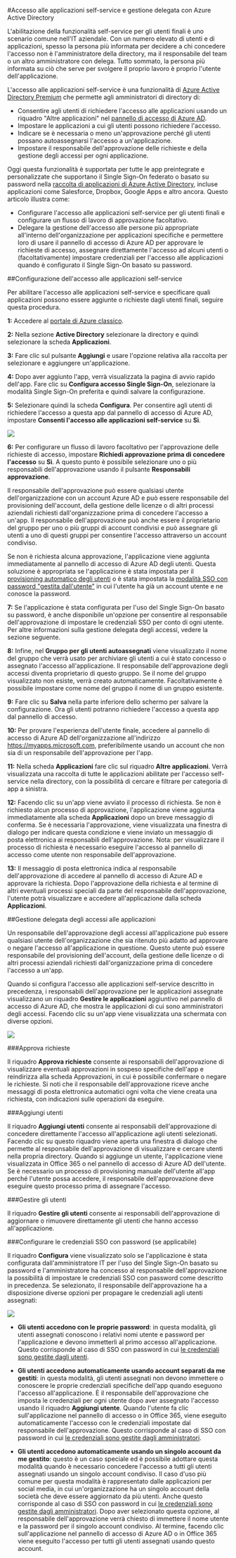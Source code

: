 <properties
	pageTitle="Accesso alle applicazioni self-service e gestione delegata con Azure Active Directory | Microsoft Azure"
	description="Questo articolo descrive come abilitare l'accesso alle applicazioni self-service e la gestione delegata con Azure Active Directory."
	services="active-directory"
	documentationCenter=""
	authors="asmalser-msft"
	manager="stevenpo"
	editor=""/>

<tags
	ms.service="active-directory"
	ms.workload="identity"
	ms.tgt_pltfrm="na"
	ms.devlang="na"
	ms.topic="article"
	ms.date="12/14/2015"
	ms.author="asmalser"/>

#Accesso alle applicazioni self-service e gestione delegata con Azure Active Directory

L'abilitazione della funzionalità self-service per gli utenti finali è uno scenario comune nell'IT aziendale. Con un numero elevato di utenti e di applicazioni, spesso la persona più informata per decidere a chi concedere l'accesso non è l'amministratore della directory, ma il responsabile del team o un altro amministratore con delega. Tutto sommato, la persona più informata su ciò che serve per svolgere il proprio lavoro è proprio l'utente dell'applicazione.

L'accesso alle applicazioni self-service è una funzionalità di [Azure Active Directory Premium](http://azure.microsoft.com/trial/get-started-active-directory/) che permette agli amministratori di directory di:

* Consentire agli utenti di richiedere l'accesso alle applicazioni usando un riquadro "Altre applicazioni" nel [pannello di accesso di Azure AD](active-directory-appssoaccess-whatis.md#deploying-azure-ad-integrated-applications-to-users).
* Impostare le applicazioni a cui gli utenti possono richiedere l'accesso.
* Indicare se è necessaria o meno un'approvazione perché gli utenti possano autoassegnarsi l'accesso a un'applicazione.
* Impostare il responsabile dell'approvazione delle richieste e della gestione degli accessi per ogni applicazione.

Oggi questa funzionalità è supportata per tutte le app preintegrate e personalizzate che supportano il Single Sign-On federato o basato su password nella [raccolta di applicazioni di Azure Active Directory](http://azure.microsoft.com/marketplace/active-directory/all/), incluse applicazioni come Salesforce, Dropbox, Google Apps e altro ancora. Questo articolo illustra come:

* Configurare l'accesso alle applicazioni self-service per gli utenti finali e configurare un flusso di lavoro di approvazione facoltativo. 
* Delegare la gestione dell'accesso alle persone più appropriate all'interno dell'organizzazione per applicazioni specifiche e permettere loro di usare il pannello di accesso di Azure AD per approvare le richieste di accesso, assegnare direttamente l'accesso ad alcuni utenti o (facoltativamente) impostare credenziali per l'accesso alle applicazioni quando è configurato il Single Sign-On basato su password.


##Configurazione dell'accesso alle applicazioni self-service

Per abilitare l'accesso alle applicazioni self-service e specificare quali applicazioni possono essere aggiunte o richieste dagli utenti finali, seguire questa procedura.

**1:** Accedere al [portale di Azure classico](https://manage.windowsazure.com/).

**2:** Nella sezione **Active Directory** selezionare la directory e quindi selezionare la scheda **Applicazioni**.

**3:** Fare clic sul pulsante **Aggiungi** e usare l'opzione relativa alla raccolta per selezionare e aggiungere un'applicazione.

**4:** Dopo aver aggiunto l'app, verrà visualizzata la pagina di avvio rapido dell'app. Fare clic su **Configura accesso Single Sign-On**, selezionare la modalità Single Sign-On preferita e quindi salvare la configurazione.

**5:** Selezionare quindi la scheda **Configura**. Per consentire agli utenti di richiedere l'accesso a questa app dal pannello di accesso di Azure AD, impostare **Consenti l'accesso alle applicazioni self-service** su **Sì**.

![][1]

**6:** Per configurare un flusso di lavoro facoltativo per l'approvazione delle richieste di accesso, impostare **Richiedi approvazione prima di concedere l'accesso** su **Sì**. A questo punto è possibile selezionare uno o più responsabili dell'approvazione usando il pulsante **Responsabili approvazione**.

Il responsabile dell'approvazione può essere qualsiasi utente dell'organizzazione con un account Azure AD e può essere responsabile del provisioning dell'account, della gestione delle licenze o di altri processi aziendali richiesti dall'organizzazione prima di concedere l'accesso a un'app. Il responsabile dell'approvazione può anche essere il proprietario del gruppo per uno o più gruppi di account condivisi e può assegnare gli utenti a uno di questi gruppi per consentire l'accesso attraverso un account condiviso.

Se non è richiesta alcuna approvazione, l'applicazione viene aggiunta immediatamente al pannello di accesso di Azure AD degli utenti. Questa soluzione è appropriata se l'applicazione è stata impostata per il [provisioning automatico degli utenti](active-directory-saas-app-provisioning.md) o è stata impostata la [modalità SSO con password "gestita dall'utente"](active-directory-appssoaccess-whatis.md#password-based-single-sign-on) in cui l'utente ha già un account utente e ne conosce la password.

**7:** Se l'applicazione è stata configurata per l'uso del Single Sign-On basato su password, è anche disponibile un'opzione per consentire al responsabile dell'approvazione di impostare le credenziali SSO per conto di ogni utente. Per altre informazioni sulla gestione delegata degli accessi, vedere la sezione seguente.

**8:** Infine, nel **Gruppo per gli utenti autoassegnati** viene visualizzato il nome del gruppo che verrà usato per archiviare gli utenti a cui è stato concesso o assegnato l'accesso all'applicazione. Il responsabile dell'approvazione degli accessi diventa proprietario di questo gruppo. Se il nome del gruppo visualizzato non esiste, verrà creato automaticamente. Facoltativamente è possibile impostare come nome del gruppo il nome di un gruppo esistente.

**9:** Fare clic su **Salva** nella parte inferiore dello schermo per salvare la configurazione. Ora gli utenti potranno richiedere l'accesso a questa app dal pannello di accesso.

**10:** Per provare l'esperienza dell'utente finale, accedere al pannello di accesso di Azure AD dell'organizzazione all'indirizzo https://myapps.microsoft.com, preferibilmente usando un account che non sia di un responsabile dell'approvazione per l'app.

**11:** Nella scheda **Applicazioni** fare clic sul riquadro **Altre applicazioni**. Verrà visualizzata una raccolta di tutte le applicazioni abilitate per l'accesso self-service nella directory, con la possibilità di cercare e filtrare per categoria di app a sinistra.

**12:** Facendo clic su un'app viene avviato il processo di richiesta. Se non è richiesto alcun processo di approvazione, l'applicazione viene aggiunta immediatamente alla scheda **Applicazioni** dopo un breve messaggio di conferma. Se è necessaria l'approvazione, viene visualizzata una finestra di dialogo per indicare questa condizione e viene inviato un messaggio di posta elettronica ai responsabili dell'approvazione. Nota: per visualizzare il processo di richiesta è necessario eseguire l'accesso al pannello di accesso come utente non responsabile dell'approvazione.

**13:** Il messaggio di posta elettronica indica al responsabile dell'approvazione di accedere al pannello di accesso di Azure AD e approvare la richiesta. Dopo l'approvazione della richiesta e al termine di altri eventuali processi speciali da parte del responsabile dell'approvazione, l'utente potrà visualizzare e accedere all'applicazione dalla scheda **Applicazioni**.

##Gestione delegata degli accessi alle applicazioni

Un responsabile dell'approvazione degli accessi all'applicazione può essere qualsiasi utente dell'organizzazione che sia ritenuto più adatto ad approvare o negare l'accesso all'applicazione in questione. Questo utente può essere responsabile del provisioning dell'account, della gestione delle licenze o di altri processi aziendali richiesti dall'organizzazione prima di concedere l'accesso a un'app.
 
Quando si configura l'accesso alle applicazioni self-service descritto in precedenza, i responsabili dell'approvazione per le applicazioni assegnate visualizzano un riquadro **Gestire le applicazioni** aggiuntivo nel pannello di accesso di Azure AD, che mostra le applicazioni di cui sono amministratori degli accessi. Facendo clic su un'app viene visualizzata una schermata con diverse opzioni.

![][2]

###Approva richieste

Il riquadro **Approva richieste** consente ai responsabili dell'approvazione di visualizzare eventuali approvazioni in sospeso specifiche dell'app e reindirizza alla scheda Approvazioni, in cui è possibile confermare o negare le richieste. Si noti che il responsabile dell'approvazione riceve anche messaggi di posta elettronica automatici ogni volta che viene creata una richiesta, con indicazioni sulle operazioni da eseguire.

###Aggiungi utenti

Il riquadro **Aggiungi utenti** consente ai responsabili dell'approvazione di concedere direttamente l'accesso all'applicazione agli utenti selezionati. Facendo clic su questo riquadro viene aperta una finestra di dialogo che permette al responsabile dell'approvazione di visualizzare e cercare utenti nella propria directory. Quando si aggiunge un utente, l'applicazione viene visualizzata in Office 365 o nel pannello di accesso di Azure AD dell'utente. Se è necessario un processo di provisioning manuale dell'utente all'app perché l'utente possa accedere, il responsabile dell'approvazione deve eseguire questo processo prima di assegnare l'accesso.

###Gestire gli utenti

Il riquadro **Gestire gli utenti** consente ai responsabili dell'approvazione di aggiornare o rimuovere direttamente gli utenti che hanno accesso all'applicazione.

###Configurare le credenziali SSO con password (se applicabile)

Il riquadro **Configura** viene visualizzato solo se l'applicazione è stata configurata dall'amministratore IT per l'uso del Single Sign-On basato su password e l'amministratore ha concesso al responsabile dell'approvazione la possibilità di impostare le credenziali SSO con password come descritto in precedenza. Se selezionato, il responsabile dell'approvazione ha a disposizione diverse opzioni per propagare le credenziali agli utenti assegnati:

![][3]

* **Gli utenti accedono con le proprie password**: in questa modalità, gli utenti assegnati conoscono i relativi nomi utente e password per l'applicazione e devono immetterli al primo accesso all'applicazione. Questo corrisponde al caso di SSO con password in cui [le credenziali sono gestite dagli utenti](active-directory-appssoaccess-whatis.md#password-based-single-sign-on).

* **Gli utenti accedono automaticamente usando account separati da me gestiti**: in questa modalità, gli utenti assegnati non devono immettere o conoscere le proprie credenziali specifiche dell'app quando eseguono l'accesso all'applicazione. È il responsabile dell'approvazione che imposta le credenziali per ogni utente dopo aver assegnato l'accesso usando il riquadro **Aggiungi utente**. Quando l'utente fa clic sull'applicazione nel pannello di accesso o in Office 365, viene eseguito automaticamente l'accesso con le credenziali impostate dal responsabile dell'approvazione. Questo corrisponde al caso di SSO con password in cui [le credenziali sono gestite dagli amministratori](active-directory-appssoaccess-whatis.md#password-based-single-sign-on).

* **Gli utenti accedono automaticamente usando un singolo account da me gestito**: questo è un caso speciale ed è possibile adottare questa modalità quando è necessario concedere l'accesso a tutti gli utenti assegnati usando un singolo account condiviso. Il caso d'uso più comune per questa modalità è rappresentato dalle applicazioni per social media, in cui un'organizzazione ha un singolo account della società che deve essere aggiornato da più utenti. Anche questo corrisponde al caso di SSO con password in cui [le credenziali sono gestite dagli amministratori](active-directory-appssoaccess-whatis.md#password-based-single-sign-on). Dopo aver selezionato questa opzione, al responsabile dell'approvazione verrà chiesto di immettere il nome utente e la password per il singolo account condiviso. Al termine, facendo clic sull'applicazione nel pannello di accesso di Azure AD o in Office 365 viene eseguito l'accesso per tutti gli utenti assegnati usando questo account.

<!--Image references-->
[1]: ./media/active-directory-self-service-application-access/ssaa_admin.PNG
[2]: ./media/active-directory-self-service-application-access/ssaa_ap_manage_app.PNG
[3]: ./media/active-directory-self-service-application-access/ssaa_ap_manage_app_config.PNG

<!---HONumber=AcomDC_1217_2015-->
